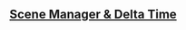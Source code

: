 ## [Scene Manager & Delta Time](https://www.youtube.com/watch?v=gYhEknnKFJY&list=PLtrSb4XxIVbp8AKuEAlwNXDxr99e3woGE&index=4)